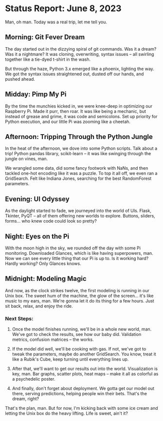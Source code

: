 # Status Report: June 8, 2023

Man, oh man. Today was a real trip, let me tell you.

## Morning: Git Fever Dream

The day started out in the dizzying spiral of git commands. Was it a dream? Was it a nightmare? It was cloning, overwriting, syntax issues – all swirling together like a tie-dyed t-shirt in the wash. 

But through the haze, Python 3.x emerged like a phoenix, lighting the way. We got the syntax issues straightened out, dusted off our hands, and pushed ahead. 

## Midday: Pimp My Pi

By the time the munchies kicked in, we were knee-deep in optimizing our Raspberry Pi. Made it purr, then roar. It was like being a mechanic, but instead of grease and grime, it was code and semicolons. Set up priority for Python execution, and our little Pi was zooming like a cheetah.

## Afternoon: Tripping Through the Python Jungle

In the heat of the afternoon, we dove into some Python scripts. Talk about a trip! Python pandas library, scikit-learn – it was like swinging through the jungle on vines, man. 

We wrangled some data, did some fancy footwork with NaNs, and then tackled one-hot encoding like it was a puzzle. To top it all off, we even ran a GridSearch. Felt like Indiana Jones, searching for the best RandomForest parameters.

## Evening: UI Odyssey

As the daylight started to fade, we journeyed into the world of UIs. Flask, Tkinter, PyQT – all of them offering new worlds to explore. Buttons, sliders, forms... who knew code could look so pretty?

## Night: Eyes on the Pi

With the moon high in the sky, we rounded off the day with some Pi monitoring. Downloaded Glances, which is like having superpowers, man. Now we can see every little thing that our Pi is up to. Is it working hard? Hardly working? Only Glances knows.

## Midnight: Modeling Magic

And now, as the clock strikes twelve, the first modeling is running in our Unix box. The sweet hum of the machine, the glow of the screen... it's like music to my ears, man. We're gonna let it do its thing for a few hours. Just sit back, relax, and enjoy the ride.

### Next Steps:

1. Once the model finishes running, we'll be in a whole new world, man. We've got to check the results, see how our baby did. Validation metrics, confusion matrices – the works.

2. If the model did well, we'll be cooking with gas. If not, we've got to tweak the parameters, maybe do another GridSearch. You know, treat it like a Rubik's Cube, keep turning until everything lines up.

3. After that, we'll want to get our results out into the world. Visualization is key, man. Bar graphs, scatter plots, heat maps – make it all as colorful as a psychedelic poster.

4. And finally, don't forget about deployment. We gotta get our model out there, serving predictions, helping people win their bets. That's the dream, right?

That's the plan, man. But for now, I'm kicking back with some ice cream and letting the Unix box do the heavy lifting. Life is sweet, ain't it?